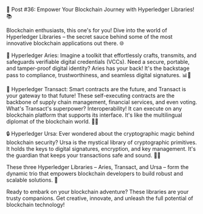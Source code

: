 🚀 Post #36: Empower Your Blockchain Journey with Hyperledger Libraries! 📚

Blockchain enthusiasts, this one's for you! Dive into the world of Hyperledger Libraries – the secret sauce behind some of the most innovative blockchain applications out there. 🌐

🔗 Hyperledger Aries: Imagine a toolkit that effortlessly crafts, transmits, and safeguards verifiable digital credentials (VCCs). Need a secure, portable, and tamper-proof digital identity? Aries has your back! It's the backstage pass to compliance, trustworthiness, and seamless digital signatures. 📊🔐

💼 Hyperledger Transact: Smart contracts are the future, and Transact is your gateway to that future! These self-executing contracts are the backbone of supply chain management, financial services, and even voting. What's Transact's superpower? Interoperability! It can execute on any blockchain platform that supports its interface. It's like the multilingual diplomat of the blockchain world. 🤝💼

🔒 Hyperledger Ursa: Ever wondered about the cryptographic magic behind blockchain security? Ursa is the mystical library of cryptographic primitives. It holds the keys to digital signatures, encryption, and key management. It's the guardian that keeps your transactions safe and sound. 🧙🔑

These three Hyperledger Libraries – Aries, Transact, and Ursa – form the dynamic trio that empowers blockchain developers to build robust and scalable solutions. 🚀

Ready to embark on your blockchain adventure? These libraries are your trusty companions. Get creative, innovate, and unleash the full potential of blockchain technology! 